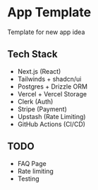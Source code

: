 # App Template

Template for new app idea

## Tech Stack

- Next.js (React)
- Tailwinds + shadcn/ui
- Postgres + Drizzle ORM
- Vercel + Vercel Storage
- Clerk (Auth)
- Stripe (Payment)
- Upstash (Rate Limiting)
- GitHub Actions (CI/CD)

## TODO

- FAQ Page
- Rate limiting
- Testing
